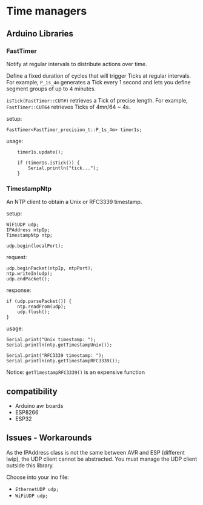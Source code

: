 # Time managers

## Arduino Libraries

### FastTimer

Notify at regular intervals to distribute actions over time. 

Define a fixed duration of cycles that will trigger Ticks at regular intervals.
For example, `P_1s_4m` generates a Tick every 1 second and lets you define segment groups of up to 4 minutes. 

`isTick(FastTimer::CUT#)` retrieves a Tick of precise length. 
For example, `FastTimer::CUT64` retrieves Ticks of 4mn/64 ~ 4s.

setup:
```
FastTimer<FastTimer_precision_t::P_1s_4m> timer1s;
```

usage:
```
    timer1s.update();

    if (timer1s.isTick()) {
        Serial.println("tick...");
    }
```

### TimestampNtp

An NTP client to obtain a Unix or RFC3339 timestamp.

setup:
```
WiFiUDP udp;
IPAddress ntpIp;
TimestampNtp ntp;

udp.begin(localPort);
```

request:
```
udp.beginPacket(ntpIp, ntpPort);
ntp.writeIn(udp);
udp.endPacket();
```

response:
```
if (udp.parsePacket()) {
    ntp.readFrom(udp);
    udp.flush();
}
```

usage:
```
Serial.print("Unix timestamp: ");
Serial.println(ntp.getTimestampUnix());

Serial.print("RFC3339 timestamp: ");
Serial.println(ntp.getTimestampRFC3339());
```

Notice: `getTimestampRFC3339()` is an expensive function


## compatibility
- Arduino avr boards
- ESP8266
- ESP32


## Issues - Workarounds

As the IPAddress class is not the same between AVR and ESP (different lwip), the UDP client cannot be abstracted. 
You must manage the UDP client outside this library. 

Choose into your ino file: 
- `EthernetUDP udp;`
- `WiFiUDP udp;`
